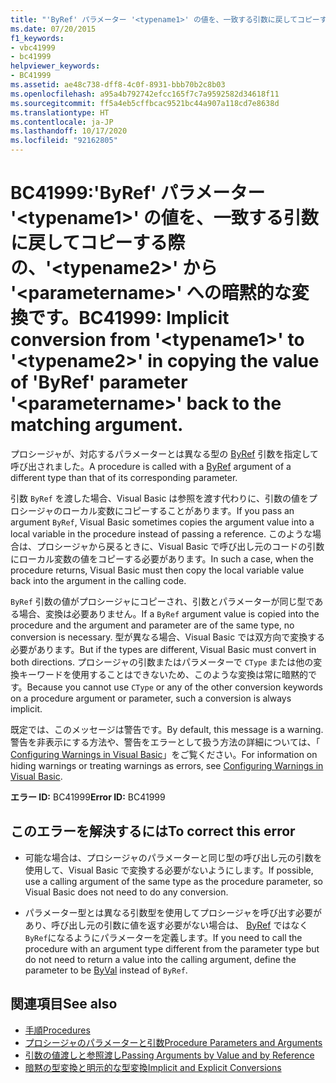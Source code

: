 ```yaml
---
title: "'ByRef' パラメーター '<typename1>' の値を、一致する引数に戻してコピーする際の、'<typename2>' から '<parametername>' への暗黙的な変換です。"
ms.date: 07/20/2015
f1_keywords:
- vbc41999
- bc41999
helpviewer_keywords:
- BC41999
ms.assetid: ae48c738-dff8-4c0f-8931-bbb70b2c8b03
ms.openlocfilehash: a95a4b792742efcc165f7c7a9592582d34618f11
ms.sourcegitcommit: ff5a4eb5cffbcac9521bc44a907a118cd7e8638d
ms.translationtype: HT
ms.contentlocale: ja-JP
ms.lasthandoff: 10/17/2020
ms.locfileid: "92162805"
---
```

# <a name="bc41999-implicit-conversion-from-typename1-to-typename2-in-copying-the-value-of-byref-parameter-parametername-back-to-the-matching-argument"></a><span data-ttu-id="ea94e-102">BC41999:'ByRef' パラメーター '\<typename1>' の値を、一致する引数に戻してコピーする際の、'\<typename2>' から '\<parametername>' への暗黙的な変換です。</span><span class="sxs-lookup"><span data-stu-id="ea94e-102">BC41999: Implicit conversion from '\<typename1>' to '\<typename2>' in copying the value of 'ByRef' parameter '\<parametername>' back to the matching argument.</span></span>

<span data-ttu-id="ea94e-103">プロシージャが、対応するパラメーターとは異なる型の [ByRef](../modifiers/byref.md) 引数を指定して呼び出されました。</span><span class="sxs-lookup"><span data-stu-id="ea94e-103">A procedure is called with a [ByRef](../modifiers/byref.md) argument of a different type than that of its corresponding parameter.</span></span>

 <span data-ttu-id="ea94e-104">引数 `ByRef` を渡した場合、Visual Basic は参照を渡す代わりに、引数の値をプロシージャのローカル変数にコピーすることがあります。</span><span class="sxs-lookup"><span data-stu-id="ea94e-104">If you pass an argument `ByRef`, Visual Basic sometimes copies the argument value into a local variable in the procedure instead of passing a reference.</span></span> <span data-ttu-id="ea94e-105">このような場合は、プロシージャから戻るときに、Visual Basic で呼び出し元のコードの引数にローカル変数の値をコピーする必要があります。</span><span class="sxs-lookup"><span data-stu-id="ea94e-105">In such a case, when the procedure returns, Visual Basic must then copy the local variable value back into the argument in the calling code.</span></span>

 <span data-ttu-id="ea94e-106">`ByRef` 引数の値がプロシージャにコピーされ、引数とパラメーターが同じ型である場合、変換は必要ありません。</span><span class="sxs-lookup"><span data-stu-id="ea94e-106">If a `ByRef` argument value is copied into the procedure and the argument and parameter are of the same type, no conversion is necessary.</span></span> <span data-ttu-id="ea94e-107">型が異なる場合、Visual Basic では双方向で変換する必要があります。</span><span class="sxs-lookup"><span data-stu-id="ea94e-107">But if the types are different, Visual Basic must convert in both directions.</span></span> <span data-ttu-id="ea94e-108">プロシージャの引数またはパラメーターで `CType` または他の変換キーワードを使用することはできないため、このような変換は常に暗黙的です。</span><span class="sxs-lookup"><span data-stu-id="ea94e-108">Because you cannot use `CType` or any of the other conversion keywords on a procedure argument or parameter, such a conversion is always implicit.</span></span>

 <span data-ttu-id="ea94e-109">既定では、このメッセージは警告です。</span><span class="sxs-lookup"><span data-stu-id="ea94e-109">By default, this message is a warning.</span></span> <span data-ttu-id="ea94e-110">警告を非表示にする方法や、警告をエラーとして扱う方法の詳細については、「 [Configuring Warnings in Visual Basic](/visualstudio/ide/configuring-warnings-in-visual-basic)」をご覧ください。</span><span class="sxs-lookup"><span data-stu-id="ea94e-110">For information on hiding warnings or treating warnings as errors, see [Configuring Warnings in Visual Basic](/visualstudio/ide/configuring-warnings-in-visual-basic).</span></span>

 <span data-ttu-id="ea94e-111">**エラー ID:** BC41999</span><span class="sxs-lookup"><span data-stu-id="ea94e-111">**Error ID:** BC41999</span></span>

## <a name="to-correct-this-error"></a><span data-ttu-id="ea94e-112">このエラーを解決するには</span><span class="sxs-lookup"><span data-stu-id="ea94e-112">To correct this error</span></span>

- <span data-ttu-id="ea94e-113">可能な場合は、プロシージャのパラメーターと同じ型の呼び出し元の引数を使用して、Visual Basic で変換する必要がないようにします。</span><span class="sxs-lookup"><span data-stu-id="ea94e-113">If possible, use a calling argument of the same type as the procedure parameter, so Visual Basic does not need to do any conversion.</span></span>

- <span data-ttu-id="ea94e-114">パラメーター型とは異なる引数型を使用してプロシージャを呼び出す必要があり、呼び出し元の引数に値を返す必要がない場合は、 [ByRef](../modifiers/byval.md) ではなく `ByRef`になるようにパラメーターを定義します。</span><span class="sxs-lookup"><span data-stu-id="ea94e-114">If you need to call the procedure with an argument type different from the parameter type but do not need to return a value into the calling argument, define the parameter to be [ByVal](../modifiers/byval.md) instead of `ByRef`.</span></span>

## <a name="see-also"></a><span data-ttu-id="ea94e-115">関連項目</span><span class="sxs-lookup"><span data-stu-id="ea94e-115">See also</span></span>

- [<span data-ttu-id="ea94e-116">手順</span><span class="sxs-lookup"><span data-stu-id="ea94e-116">Procedures</span></span>](../../programming-guide/language-features/procedures/index.md)
- [<span data-ttu-id="ea94e-117">プロシージャのパラメーターと引数</span><span class="sxs-lookup"><span data-stu-id="ea94e-117">Procedure Parameters and Arguments</span></span>](../../programming-guide/language-features/procedures/procedure-parameters-and-arguments.md)
- [<span data-ttu-id="ea94e-118">引数の値渡しと参照渡し</span><span class="sxs-lookup"><span data-stu-id="ea94e-118">Passing Arguments by Value and by Reference</span></span>](../../programming-guide/language-features/procedures/passing-arguments-by-value-and-by-reference.md)
- [<span data-ttu-id="ea94e-119">暗黙の型変換と明示的な型変換</span><span class="sxs-lookup"><span data-stu-id="ea94e-119">Implicit and Explicit Conversions</span></span>](../../programming-guide/language-features/data-types/implicit-and-explicit-conversions.md)
